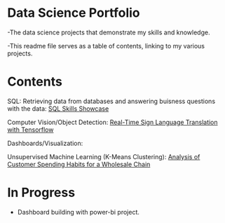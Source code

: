 # Data Science Portfolio
-The data science projects that demonstrate my skills and knowledge.

-This readme file serves as a table of contents, linking to my various projects.

# Contents
SQL: Retrieving data from databases and answering buisness questions with the data: [SQL Skills Showcase](https://github.com/Christopher-DSA/SQL-Project)

Computer Vision/Object Detection: [Real-Time Sign Language Translation with Tensorflow](https://github.com/Christopher-DSA/Sign-Language-Detection-Computer-Vision)

Dashboards/Visualization: 

Unsupervised Machine Learning (K-Means Clustering): [Analysis of Customer Spending Habits for a Wholesale Chain](https://github.com/Christopher-DSA/Unsupervised-Learning-Project)

# In Progress
- Dashboard building with power-bi project.
